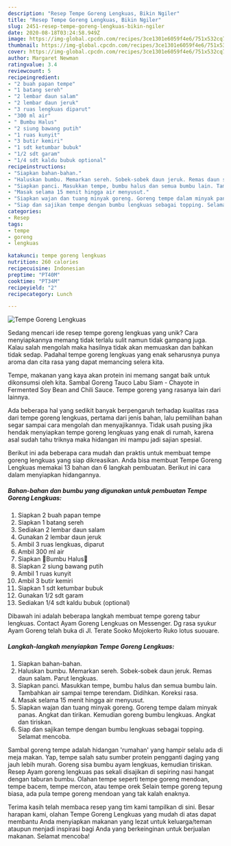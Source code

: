 ```yaml
---
description: "Resep Tempe Goreng Lengkuas, Bikin Ngiler"
title: "Resep Tempe Goreng Lengkuas, Bikin Ngiler"
slug: 2451-resep-tempe-goreng-lengkuas-bikin-ngiler
date: 2020-08-18T03:24:58.949Z
image: https://img-global.cpcdn.com/recipes/3ce1301e6059f4e6/751x532cq70/tempe-goreng-lengkuas-foto-resep-utama.jpg
thumbnail: https://img-global.cpcdn.com/recipes/3ce1301e6059f4e6/751x532cq70/tempe-goreng-lengkuas-foto-resep-utama.jpg
cover: https://img-global.cpcdn.com/recipes/3ce1301e6059f4e6/751x532cq70/tempe-goreng-lengkuas-foto-resep-utama.jpg
author: Margaret Newman
ratingvalue: 3.4
reviewcount: 5
recipeingredient:
- "2 buah papan tempe"
- "1 batang sereh"
- "2 lembar daun salam"
- "2 lembar daun jeruk"
- "3 ruas lengkuas diparut"
- "300 ml air"
- " Bumbu Halus"
- "2 siung bawang putih"
- "1 ruas kunyit"
- "3 butir kemiri"
- "1 sdt ketumbar bubuk"
- "1/2 sdt garam"
- "1/4 sdt kaldu bubuk optional"
recipeinstructions:
- "Siapkan bahan-bahan."
- "Haluskan bumbu. Memarkan sereh. Sobek-sobek daun jeruk. Remas daun salam. Parut lengkuas."
- "Siapkan panci. Masukkan tempe, bumbu halus dan semua bumbu lain. Tambahkan air sampai tempe terendam. Didihkan. Koreksi rasa."
- "Masak selama 15 menit hingga air menyusut."
- "Siapkan wajan dan tuang minyak goreng. Goreng tempe dalam minyak panas. Angkat dan tirikan. Kemudian goreng bumbu lengkuas. Angkat dan tiriskan."
- "Siap dan sajikan tempe dengan bumbu lengkuas sebagai topping. Selamat mencoba."
categories:
- Resep
tags:
- tempe
- goreng
- lengkuas

katakunci: tempe goreng lengkuas 
nutrition: 260 calories
recipecuisine: Indonesian
preptime: "PT40M"
cooktime: "PT34M"
recipeyield: "2"
recipecategory: Lunch

---
```



![Tempe Goreng Lengkuas](https://img-global.cpcdn.com/recipes/3ce1301e6059f4e6/751x532cq70/tempe-goreng-lengkuas-foto-resep-utama.jpg)

Sedang mencari ide resep tempe goreng lengkuas yang unik? Cara menyiapkannya memang tidak terlalu sulit namun tidak gampang juga. Kalau salah mengolah maka hasilnya tidak akan memuaskan dan bahkan tidak sedap. Padahal tempe goreng lengkuas yang enak seharusnya punya aroma dan cita rasa yang dapat memancing selera kita.

Tempe, makanan yang kaya akan protein ini memang sangat baik untuk dikonsumsi oleh kita. Sambal Goreng Tauco Labu Siam - Chayote in Fermented Soy Bean and Chili Sauce. Tempe goreng yang rasanya lain dari lainnya.

Ada beberapa hal yang sedikit banyak berpengaruh terhadap kualitas rasa dari tempe goreng lengkuas, pertama dari jenis bahan, lalu pemilihan bahan segar sampai cara mengolah dan menyajikannya. Tidak usah pusing jika hendak menyiapkan tempe goreng lengkuas yang enak di rumah, karena asal sudah tahu triknya maka hidangan ini mampu jadi sajian spesial.


Berikut ini ada beberapa cara mudah dan praktis untuk membuat tempe goreng lengkuas yang siap dikreasikan. Anda bisa membuat Tempe Goreng Lengkuas memakai 13 bahan dan 6 langkah pembuatan. Berikut ini cara dalam menyiapkan hidangannya.

<!--inarticleads1-->

##### Bahan-bahan dan bumbu yang digunakan untuk pembuatan Tempe Goreng Lengkuas:

1. Siapkan 2 buah papan tempe
1. Siapkan 1 batang sereh
1. Sediakan 2 lembar daun salam
1. Gunakan 2 lembar daun jeruk
1. Ambil 3 ruas lengkuas, diparut
1. Ambil 300 ml air
1. Siapkan  🍁Bumbu Halus🍁
1. Siapkan 2 siung bawang putih
1. Ambil 1 ruas kunyit
1. Ambil 3 butir kemiri
1. Siapkan 1 sdt ketumbar bubuk
1. Gunakan 1/2 sdt garam
1. Sediakan 1/4 sdt kaldu bubuk (optional)


Dibawah ini adalah beberapa langkah membuat tempe goreng tabur lengkuas. Contact Ayam Goreng Lengkuas on Messenger. Dg rasa syukur Ayam Goreng telah buka di Jl. Terate Sooko Mojokerto Ruko lotus suouare. 

<!--inarticleads2-->

##### Langkah-langkah menyiapkan Tempe Goreng Lengkuas:

1. Siapkan bahan-bahan.
1. Haluskan bumbu. Memarkan sereh. Sobek-sobek daun jeruk. Remas daun salam. Parut lengkuas.
1. Siapkan panci. Masukkan tempe, bumbu halus dan semua bumbu lain. Tambahkan air sampai tempe terendam. Didihkan. Koreksi rasa.
1. Masak selama 15 menit hingga air menyusut.
1. Siapkan wajan dan tuang minyak goreng. Goreng tempe dalam minyak panas. Angkat dan tirikan. Kemudian goreng bumbu lengkuas. Angkat dan tiriskan.
1. Siap dan sajikan tempe dengan bumbu lengkuas sebagai topping. Selamat mencoba.


Sambal goreng tempe adalah hidangan &#39;rumahan&#39; yang hampir selalu ada di meja makan. Yap, tempe salah satu sumber protein pengganti daging yang jauh lebih murah. Goreng sisa bumbu ayam lengkuas, kemudian tiriskan. Resep Ayam goreng lengkuas pas sekali disajikan di sepiring nasi hangat dengan taburan bumbu. Olahan tempe seperti tempe goreng mendoan, tempe bacem, tempe mercon, atau tempe orek Selain tempe goreng tepung biasa, ada pula tempe goreng mendoan yang tak kalah enaknya. 

Terima kasih telah membaca resep yang tim kami tampilkan di sini. Besar harapan kami, olahan Tempe Goreng Lengkuas yang mudah di atas dapat membantu Anda menyiapkan makanan yang lezat untuk keluarga/teman ataupun menjadi inspirasi bagi Anda yang berkeinginan untuk berjualan makanan. Selamat mencoba!
